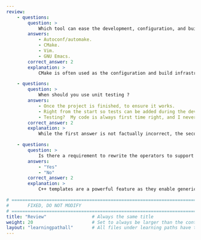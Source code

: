 ```yaml
---
review:
    - questions:
        question: >
            Which tool can ease the development, configuration, and build of your C++ project on different platforms?
        answers:
            - Autoconf/automake.
            - CMake.
            - Vim.
            - GNU Emacs.
        correct_answer: 2
        explanation: >
            CMake is often used as the configuration and build infrastructure, from small projects to the largest, such as [LLVM](https://www.llvm.org) or [Qt](https://www.qt.io/). Vim and GNU Emacs are powerful text editors. Autoconf and automake are tools that achieve a similar goal across \*nix platforms.

    - questions:
        question: >
            When should you use unit testing ?
        answers:
            - Once the project is finished, to ensure it works.
            - Right from the start so tests can be added during the development phase and ensure it works bottom up.
            - Testing?  My code is always first time right, and I never introduce bugs!
        correct_answer: 2
        explanation: >
            While the first answer is not factually incorrect, the second approach is best as it's much easier to add test along the way as the functionality is developed.

    - questions:
        question: >
            Is there a requirement to rewrite the operators to support Matrices with different data types?
        answers:
            - "Yes"
            - "No"
        correct_answer: 2
        explanation: >
            C++ templates are a powerful feature as they enable generic programming, where code is parameterized by types. This allows to write code once, and let the compiler specialize it for a specific types.

# ================================================================================
#       FIXED, DO NOT MODIFY
# ================================================================================
title: "Review"                 # Always the same title
weight: 20                      # Set to always be larger than the content in this path
layout: "learningpathall"       # All files under learning paths have this same wrapper
---
```

